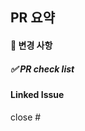 ## PR 요약
<!-- 해당 pr에서 작업한 내역을 적어주세요. -->

#### 📌 변경 사항
<!-- 변경사항 및 주의 사항 (모듈 설치 등)을 적어주세요. -->

##### ✅ PR check list
<!-- 피드백 받고 싶거나, 공유할 사항을 적어주세요 -->

#### Linked Issue
<!-- 해결한 이슈 넘버를 붙여주세요. -->
close #


<!-- PR 요청 전 마지막 확인!
- commit message가 적절한지 확인해주세요. 
- 마지막으로 Coding Convention을 준수했는지 확인해주세요.
- 적절한 branch로 요청했는지 확인해주세요.
- Assignees, Label을 붙여주세요.
- 해결한 이슈를 Link 해주세요.
- PR이 승인된 경우 해당 브랜치는 삭제해주세요.
-->